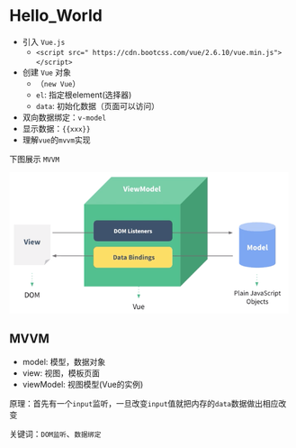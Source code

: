 # Hello_World

- 引入 `Vue.js`
  - `<script src=" https://cdn.bootcss.com/vue/2.6.10/vue.min.js"></script>`
- 创建 `Vue` 对象
  - （`new Vue`）
  - `el`: 指定根element(选择器)
  - `data`: 初始化数据（页面可以访问）
- 双向数据绑定：`v-model`
- 显示数据：`{{xxx}}`
- 理解`vue`的`mvvm`实现

下图展示 `MVVM`

![Vue-MVVM](./Vue.gif)

## MVVM

- model: 模型，数据对象
- view: 视图，模板页面
- viewModel: 视图模型(Vue的实例)

原理：首先有一个`input`监听，一旦改变`input`值就把内存的`data`数据做出相应改变

关键词：`DOM监听`、`数据绑定`

